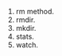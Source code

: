 <!-- 
 5. delete the empty folder.
 6. delete the folder (folder inside mutiple files and folder). 
-->
1. rm method.
2. rmdir.
3. mkdir.
4. stats.
5. watch.

<!-- all the methods -->
